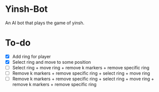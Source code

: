 # Yinsh-Bot
An AI bot that plays the game of yinsh.
# To-do  
- [x] Add ring for player  
- [x] Select ring and move to some position  
- [ ] Select ring + move ring + remove k markers + remove specific ring  
- [ ] Remove k markers + remove specific ring + select ring + move ring  
- [ ] Remove k markers + remove specific ring + select ring + move ring + remove k markers + remove specific ring  
